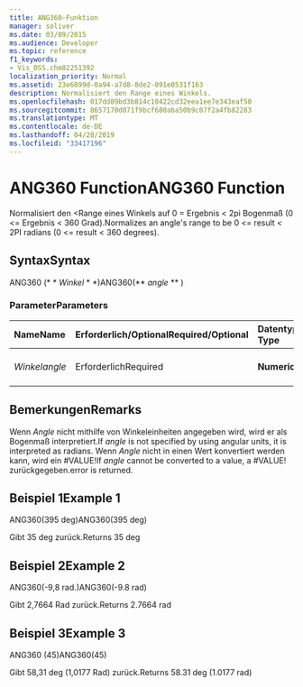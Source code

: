 ```yaml
---
title: ANG360-Funktion
manager: soliver
ms.date: 03/09/2015
ms.audience: Developer
ms.topic: reference
f1_keywords:
- Vis_DSS.chm82251392
localization_priority: Normal
ms.assetid: 23e6899d-0a94-a7d8-8de2-091e0531f163
description: Normalisiert den Range eines Winkels.
ms.openlocfilehash: 017dd89bd3b814c10422cd32eea1ee7e343eaf50
ms.sourcegitcommit: 8657170d071f9bcf680aba50b9c07f2a4fb82283
ms.translationtype: MT
ms.contentlocale: de-DE
ms.lasthandoff: 04/28/2019
ms.locfileid: "33417196"
---
```

# <a name="ang360-function"></a><span data-ttu-id="a7c44-103">ANG360 Function</span><span class="sxs-lookup"><span data-stu-id="a7c44-103">ANG360 Function</span></span>

<span data-ttu-id="a7c44-104">Normalisiert den \<Range eines Winkels auf 0 = Ergebnis \< 2pi Bogenmaß (0 \<= Ergebnis \< 360 Grad).</span><span class="sxs-lookup"><span data-stu-id="a7c44-104">Normalizes an angle's range to be 0 \<= result \< 2PI radians (0 \<= result \< 360 degrees).</span></span>
  
## <a name="syntax"></a><span data-ttu-id="a7c44-105">Syntax</span><span class="sxs-lookup"><span data-stu-id="a7c44-105">Syntax</span></span>

<span data-ttu-id="a7c44-106">ANG360 (\* \* *Winkel* \* \*)</span><span class="sxs-lookup"><span data-stu-id="a7c44-106">ANG360(\*\* *angle* \*\* )</span></span> 
  
### <a name="parameters"></a><span data-ttu-id="a7c44-107">Parameter</span><span class="sxs-lookup"><span data-stu-id="a7c44-107">Parameters</span></span>

|<span data-ttu-id="a7c44-108">**Name**</span><span class="sxs-lookup"><span data-stu-id="a7c44-108">**Name**</span></span>|<span data-ttu-id="a7c44-109">**Erforderlich/Optional**</span><span class="sxs-lookup"><span data-stu-id="a7c44-109">**Required/Optional**</span></span>|<span data-ttu-id="a7c44-110">**Datentyp**</span><span class="sxs-lookup"><span data-stu-id="a7c44-110">**Data Type**</span></span>|<span data-ttu-id="a7c44-111">**Beschreibung**</span><span class="sxs-lookup"><span data-stu-id="a7c44-111">**Description**</span></span>|
|:-----|:-----|:-----|:-----|
| <span data-ttu-id="a7c44-112">_Winkel_</span><span class="sxs-lookup"><span data-stu-id="a7c44-112">_angle_</span></span> <br/> |<span data-ttu-id="a7c44-113">Erforderlich</span><span class="sxs-lookup"><span data-stu-id="a7c44-113">Required</span></span>  <br/> |<span data-ttu-id="a7c44-114">**Numeric**</span><span class="sxs-lookup"><span data-stu-id="a7c44-114">**Numeric**</span></span> <br/> |<span data-ttu-id="a7c44-115">Der zu normalisierende Winkel.</span><span class="sxs-lookup"><span data-stu-id="a7c44-115">The angle to be normalized.</span></span>  <br/> |
   
## <a name="remarks"></a><span data-ttu-id="a7c44-116">Bemerkungen</span><span class="sxs-lookup"><span data-stu-id="a7c44-116">Remarks</span></span>

<span data-ttu-id="a7c44-117">Wenn *Angle* nicht mithilfe von Winkeleinheiten angegeben wird, wird er als Bogenmaß interpretiert.</span><span class="sxs-lookup"><span data-stu-id="a7c44-117">If  *angle*  is not specified by using angular units, it is interpreted as radians.</span></span> <span data-ttu-id="a7c44-118">Wenn *Angle* nicht in einen Wert konvertiert werden kann, wird ein #VALUE!</span><span class="sxs-lookup"><span data-stu-id="a7c44-118">If  *angle*  cannot be converted to a value, a #VALUE!</span></span> <span data-ttu-id="a7c44-119">zurückgegeben.</span><span class="sxs-lookup"><span data-stu-id="a7c44-119">error is returned.</span></span> 
  
## <a name="example-1"></a><span data-ttu-id="a7c44-120">Beispiel 1</span><span class="sxs-lookup"><span data-stu-id="a7c44-120">Example 1</span></span>

<span data-ttu-id="a7c44-121">ANG360(395 deg)</span><span class="sxs-lookup"><span data-stu-id="a7c44-121">ANG360(395 deg)</span></span>
  
<span data-ttu-id="a7c44-122">Gibt 35 deg zurück.</span><span class="sxs-lookup"><span data-stu-id="a7c44-122">Returns 35 deg</span></span>
  
## <a name="example-2"></a><span data-ttu-id="a7c44-123">Beispiel 2</span><span class="sxs-lookup"><span data-stu-id="a7c44-123">Example 2</span></span>

<span data-ttu-id="a7c44-124">ANG360(-9,8 rad.)</span><span class="sxs-lookup"><span data-stu-id="a7c44-124">ANG360(-9.8 rad)</span></span>
  
<span data-ttu-id="a7c44-125">Gibt 2,7664 Rad zurück.</span><span class="sxs-lookup"><span data-stu-id="a7c44-125">Returns 2.7664 rad</span></span>
  
## <a name="example-3"></a><span data-ttu-id="a7c44-126">Beispiel 3</span><span class="sxs-lookup"><span data-stu-id="a7c44-126">Example 3</span></span>

<span data-ttu-id="a7c44-127">ANG360 (45)</span><span class="sxs-lookup"><span data-stu-id="a7c44-127">ANG360(45)</span></span>
  
<span data-ttu-id="a7c44-128">Gibt 58,31 deg (1,0177 Rad) zurück.</span><span class="sxs-lookup"><span data-stu-id="a7c44-128">Returns 58.31 deg (1.0177 rad)</span></span>
  

